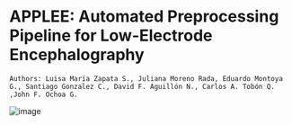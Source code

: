 # APPLEE: Automated Preprocessing Pipeline for Low-Electrode Encephalography

```
Authors: Luisa Maria Zapata S., Juliana Moreno Rada, Eduardo Montoya G., Santiago Gonzalez C., David F. Aguillón N., Carlos A. Tobón Q. ,John F. Ochoa G.
```


![image](https://github.com/user-attachments/assets/273d7022-637c-4f7a-a164-4bdd9f4812b8)
